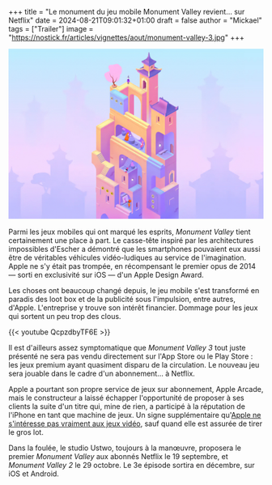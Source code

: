 +++
title = "Le monument du jeu mobile Monument Valley revient… sur Netflix"
date = 2024-08-21T09:01:32+01:00
draft = false
author = "Mickael"
tags = ["Trailer"]
image = "https://nostick.fr/articles/vignettes/aout/monument-valley-3.jpg"
+++

![Monument Valley 3](monument-valley-3.jpg "")

Parmi les jeux mobiles qui ont marqué les esprits, *Monument Valley* tient certainement une place à part. Le casse-tête inspiré par les architectures impossibles d'Escher a démontré que les smartphones pouvaient eux aussi être de véritables véhicules vidéo-ludiques au service de l'imagination. Apple ne s'y était pas trompée, en récompensant le premier opus de 2014 — sorti en exclusivité sur iOS — d'un Apple Design Award.

Les choses ont beaucoup changé depuis, le jeu mobile s'est transformé en paradis des loot box et de la publicité sous l'impulsion, entre autres, d'Apple. L'entreprise y trouve son intérêt financier. Dommage pour les jeux qui sortent un peu trop des clous.

{{< youtube QcpzdbyTF6E >}} 

Il est d'ailleurs assez symptomatique que *Monument Valley 3* tout juste présenté ne sera pas vendu directement sur l'App Store ou le Play Store : les jeux premium ayant quasiment disparu de la circulation. Le nouveau jeu sera jouable dans le cadre d'un abonnement… à Netflix. 

Apple a pourtant son propre service de jeux sur abonnement, Apple Arcade, mais le constructeur a laissé échapper l'opportunité de proposer à ses clients la suite d'un titre qui, mine de rien, a participé à la réputation de l'iPhone en tant que machine de jeux. Un signe supplémentaire qu'[Apple ne s'intéresse pas vraiment aux jeux vidéo](https://nostick.fr/articles/2024/mars/2603_applearcade/), sauf quand elle est assurée de tirer le gros lot.

Dans la foulée, le studio Ustwo, toujours à la manœuvre, proposera le premier *Monument Valley* aux abonnés Netflix le 19 septembre, et *Monument Valley 2* le 29 octobre. Le 3e épisode sortira en décembre, sur iOS et Android.